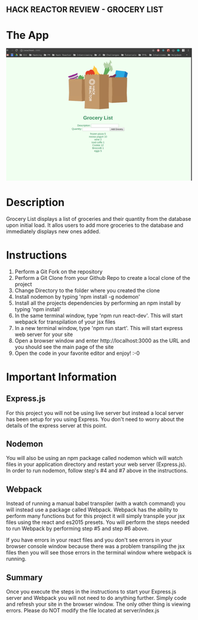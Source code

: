 ## HACK REACTOR REVIEW - GROCERY LIST

# The App
![picture](client/dist/HackReactorReview_GroceryList.png) 

# Description
Grocery List displays a list of groceries and their quantity from the database upon initial load.
It allos users to add more groceries to the database and immediately displays new ones added.

# Instructions
1. Perform a Git Fork on the repository
2. Perform a Git Clone from your Github Repo to create a local clone of the project
3. Change Directory to the folder where you created the clone
4. Install nodemon by typing 'npm install -g nodemon'
5. Install all the projects dependencies by performing an npm install by typing 'npm install'
6. In the same terminal window, type 'npm run react-dev'. This will start webpack for transpilation of your jsx files
7. In a new terminal window, type 'npm run start'. This will start express web server for your site
8. Open a browser window and enter http://localhost:3000 as the URL and you should see the main page of the site
9. Open the code in your favorite editor and enjoy! :-0


# Important Information

## Express.js
For this project you will not be using live server but instead a local server has been setup for you
using Express. You don't need to worry about the details of the express server at this point. 

## Nodemon
You will also be using an npm package called nodemon which will watch files in your application directory
and restart your web server (Express.js). In order to run nodemon, follow step's #4 and #7 above in the instructions.

## Webpack
Instead of running a manual babel transpiler (with a watch command) you will instead use a package called Webpack.
Webpack has the ability to perform many functions but for this project it will simply transpile your jsx files
using the react and es2015 presets. You will perform the steps needed to run Webpack by performing
step #5 and step #6 above.

If you have errors in your react files and you don't see errors in your browser console window because there was
a problem transpiling the jsx files then you will see those errors in the terminal window where webpack is running.

## Summary 
Once you execute the steps in the instructions to start your Express.js server and Webpack you will not need to 
do anything further. Simply code and refresh your site in the browser window. The only other thing is viewing errors.
Please do NOT modify the file located at server/index.js



